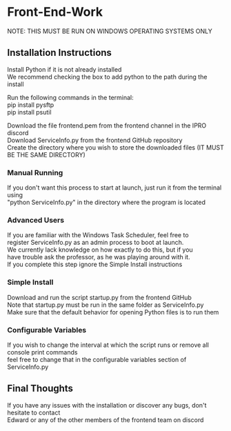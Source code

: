 # Front-End-Work
NOTE: THIS MUST BE RUN ON WINDOWS OPERATING SYSTEMS ONLY

## Installation Instructions
Install Python if it is not already installed  
We recommend checking the box to add python to the path during the install  
  
Run the following commands in the terminal:  
pip install pysftp  
pip install psutil  

Download the file frontend.pem from the frontend channel in the IPRO discord  
Download ServiceInfo.py from the frontend GitHub repository  
Create the directory where you wish to store the downloaded files (IT MUST BE THE SAME DIRECTORY)  

### Manual Running  
If you don't want this process to start at launch, just run it from the terminal using  
"python ServiceInfo.py" in the directory where the program is located  

### Advanced Users
If you are familiar with the Windows Task Scheduler, feel free to   
register ServiceInfo.py as an admin process to boot at launch.  
We currently lack knowledge on how exactly to do this, but if you  
have trouble ask the professor, as he was playing around with it.  
If you complete this step ignore the Simple Install instructions  

### Simple Install
Download and run the script startup.py from the frontend GitHub  
Note that startup.py must be run in the same folder as ServiceInfo.py  
Make sure that the default behavior for opening Python files is to run them  

### Configurable Variables
If you wish to change the interval at which the script runs or remove all console print commands  
feel free to change that in the configurable variables section of ServiceInfo.py  

## Final Thoughts
If you have any issues with the installation or discover any bugs, don't hesitate to contact   
Edward or any of the other members of the frontend team on discord  
